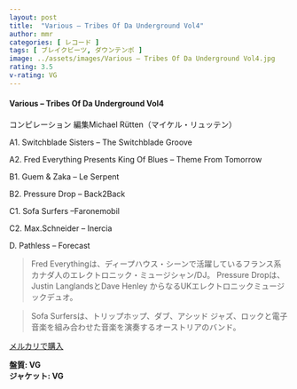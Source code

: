 ```yaml
---
layout: post
title:  "Various – Tribes Of Da Underground Vol4"
author: mmr
categories: [ レコード ]
tags: [ ブレイクビーツ, ダウンテンポ ]
image: ../assets/images/Various – Tribes Of Da Underground Vol4.jpg
rating: 3.5
v-rating: VG
---
```


#### Various – Tribes Of Da Underground Vol4

コンピレーション 編集Michael Rütten（マイケル・リュッテン）

A1. Switchblade Sisters –  The Switchblade Groove

A2. Fred Everything Presents King Of Blues – Theme From Tomorrow 

B1. Guem & Zaka – Le Serpent

B2. Pressure Drop – Back2Back 

C1. Sofa Surfers –Faronemobil

C2. Max.Schneider – Inercia

D. Pathless – Forecast

> Fred Everythingは、ディープハウス・シーンで活躍しているフランス系カナダ人のエレクトロニック・ミュージシャン/DJ。
Pressure Dropは、Justin LanglandsとDave Henley からなるUKエレクトロニックミュージックデュオ。

> Sofa Surfersは、トリップホップ、ダブ、アシッド ジャズ、ロックと電子音楽を組み合わせた音楽を演奏するオーストリアのバンド。

[メルカリで購入](https://jp.mercari.com/item/m49529230918)

<div class="mt-4 mb-4 d-flex align-items-center">
<strong class="mr-1">盤質: VG</strong>
</div>
<div class="mt-4 mb-4 d-flex align-items-center">
<strong class="mr-1">ジャケット: VG</strong>
</div>
